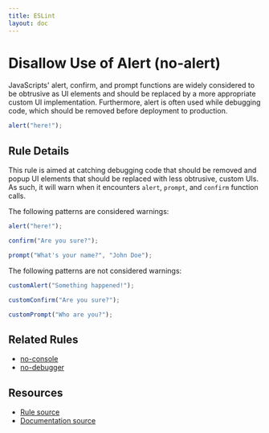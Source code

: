```yaml
---
title: ESLint
layout: doc
---
```

<!-- Note: No pull requests accepted for this file. See README.md in the root directory for details. -->
# Disallow Use of Alert (no-alert)

JavaScripts' alert, confirm, and prompt functions are widely considered to be obtrusive as UI elements and should be replaced by a more appropriate custom UI implementation. Furthermore, alert is often used while debugging code, which should be removed before deployment to production.

```js
alert("here!");
```

## Rule Details

This rule is aimed at catching debugging code that should be removed and popup UI elements that should be replaced with less obtrusive, custom UIs. As such, it will warn when it encounters `alert`, `prompt`, and `confirm` function calls.

The following patterns are considered warnings:

```js
alert("here!");

confirm("Are you sure?");

prompt("What's your name?", "John Doe");
```

The following patterns are not considered warnings:

```js
customAlert("Something happened!");

customConfirm("Are you sure?");

customPrompt("Who are you?");
```

## Related Rules

* [no-console](no-console.html)
* [no-debugger](no-debugger.html)

## Resources

* [Rule source](https://github.com/eslint/eslint/tree/master/lib/rules/no-alert.js)
* [Documentation source](https://github.com/eslint/eslint/tree/master/docs/rules/no-alert.md)
